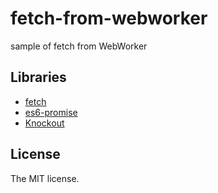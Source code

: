 # fetch-from-webworker

sample of fetch from WebWorker

## Libraries

- [fetch](https://github.com/github/fetch)
- [es6-promise](https://github.com/jakearchibald/es6-promise)
- [Knockout](http://knockoutjs.com)

## License

The MIT license.
